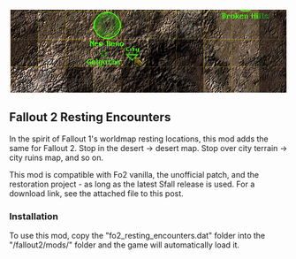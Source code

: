 <p align="center"><img src="fo2_resting_encounters.png" alt="Fallout 2 Resting Encounters"/></p>

Fallout 2 Resting Encounters
------------------

In the spirit of Fallout 1's worldmap resting locations, this mod adds the same for Fallout 2. Stop in the desert -> desert map. Stop over city terrain -> city ruins map, and so on. 

This mod is compatible with Fo2 vanilla, the unofficial patch, and the restoration project - as long as the latest Sfall release is used. For a download link, see the attached file to this post.

### Installation
To use this mod, copy the "fo2_resting_encounters.dat" folder into the "/fallout2/mods/" folder and the game will automatically load it.